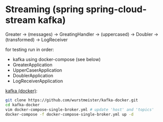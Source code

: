 Streaming (spring spring-cloud-stream kafka)
============================================

Greater -> (messages) -> GreatingHandler -> (uppercased) -> Doubler -> (transformed) -> LogReceiver

for testing run in order:
- kafka using docker-compose (see below)
- GreaterApplication
- UpperCaserApplication
- DoublerApplication
- LogReceiverApplication

[kafka (docker)](http://wurstmeister.github.io/kafka-docker):
```sh
git clone https://github.com/wurstmeister/kafka-docker.git
cd kafka-docker
vim docker-compose-single-broker.yml # update 'host' and 'topics'
docker-compose -f docker-compose-single-broker.yml up -d 
```
